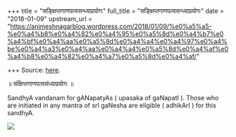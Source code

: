 +++
title = "सङ्क्षिप्तगाणपत्यसन्ध्याप्रयोगः"
full_title = "सङ्क्षिप्तगाणपत्यसन्ध्याप्रयोगः"
date = "2018-01-09"
upstream_url = "https://animeshnagarblog.wordpress.com/2018/01/09/%e0%a5%a5-%e0%a4%b8%e0%a4%82%e0%a4%95%e0%a5%8d%e0%a4%b7%e0%a4%bf%e0%a4%aa%e0%a5%8d%e0%a4%a4%e0%a4%97%e0%a4%be%e0%a4%a3%e0%a4%aa%e0%a4%a4%e0%a5%8d%e0%a4%af%e0%a4%b8%e0%a4%82%e0%a4%a7%e0%a5%8d%e0%a4%af/"

+++
Source: [here](https://animeshnagarblog.wordpress.com/2018/01/09/%e0%a5%a5-%e0%a4%b8%e0%a4%82%e0%a4%95%e0%a5%8d%e0%a4%b7%e0%a4%bf%e0%a4%aa%e0%a5%8d%e0%a4%a4%e0%a4%97%e0%a4%be%e0%a4%a3%e0%a4%aa%e0%a4%a4%e0%a5%8d%e0%a4%af%e0%a4%b8%e0%a4%82%e0%a4%a7%e0%a5%8d%e0%a4%af/).

॥ संक्षिप्तगाणपत्यसंध्याप्रयोगः ॥

SandhyA vandanam for gANapatyAs ( upasaka of gaNapatI ). Those who are
initiated in any mantra of srI gaNesha are eligible ( adhikArI ) for
this sandhyA.

![](https://animeshnagarblog.files.wordpress.com/2018/01/img_20180109_121842.jpg?w=700)
